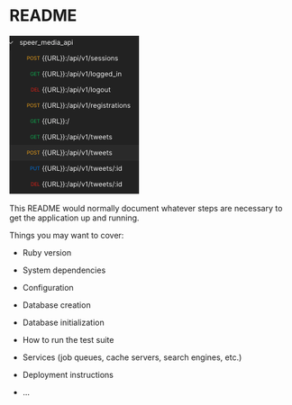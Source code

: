 # README

![""](https://github.com/belalelmi/speer_media_api/blob/master/public/postman_crud.png?raw=true)

This README would normally document whatever steps are necessary to get the
application up and running.

Things you may want to cover:

- Ruby version

- System dependencies

- Configuration

- Database creation

- Database initialization

- How to run the test suite

- Services (job queues, cache servers, search engines, etc.)

- Deployment instructions

- ...
